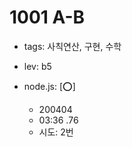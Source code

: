# 1001 A-B

 - tags: 사칙연산, 구현, 수학
 - lev: b5

- node.js: [:o:]
  - 200404
  - 03:36 .76
  - 시도: 2번

